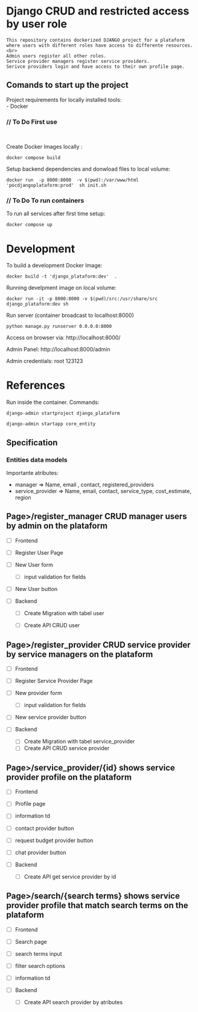 # Django CRUD and restricted access by user role 
    This repository contains dockerized DJANGO project for a plataform where users with different roles have access to differente resources. <br>
    Admin users register all other roles.
    Service provider managers register service providers.
    Serivce providers login and have access to their own profile page. 


## Comands to start up the project 
  Project requirements for locally installed tools:    <br>
    - Docker    

### // To Do  First use
<br> 

 Create Docker Images locally :
```
docker compose build  
```
Setup backend dependencies and donwload files to local volume: 
```
docker run  -p 8000:8000  -v $(pwd):/var/www/html   'pocdjangoplataform:prod'  sh init.sh
```

### // To Do  To run containers
 To run all services after first time setup:
```
docker compose up 
```

# Development

 To build a development Docker Image:
```
docker build -t 'django_plataform:dev'  .   
```

 Running develpment image on local volume: 
```
docker run -it -p 8000:8000 -v $(pwd)/src:/usr/share/src django_plataform:dev sh
```

Run server (container broadcast to localhost:8000)
```
python manage.py runserver 0.0.0.0:8000
```
Access on browser via: http://localhost:8000/

Admin Panel: http://localhost:8000/admin

Admin credentials: root 123123


# References 
Run inside the container.
Commands: 
```
django-admin startproject django_plataform
```
```
django-admin startapp core_entity
```


## Specification 

### Entities data models
Importante atributes: <br>
 -  manager => Name, email , contact, registered_providers 
 - service_provider => Name, email, contact, service_type, cost_estimate, region



## Page>/register_manager CRUD manager users by admin on the plataform 
- [ ]  Frontend
  - [ ] Register User Page
   - [ ] New User form
        - [ ] input validation for fields
   - [ ] New User button

- [ ] Backend
    - [ ] Create Migration with tabel user
    - [ ] Create API CRUD user


## Page>/register_provider CRUD service provider by service managers on the plataform 
- [ ]  Frontend
  - [ ] Register Service Provider Page
   - [ ] New provider form
        - [ ] input validation for fields
   - [ ] New service provider button

- [ ] Backend
    - [ ] Create Migration with tabel service_provider
    - [ ] Create API CRUD service provider

## Page>/service_provider/{id} shows service provider profile on the plataform 
- [ ]  Frontend
  - [ ] Profile page
   - [ ] information td 
   - [ ] contact provider button
   - [ ] request budget provider button
   - [ ] chat provider button

- [ ] Backend
    - [ ] Create API get service provider by id 
  
## Page>/search/{search terms} shows service provider profile that match search terms on the plataform 
- [ ]  Frontend
  - [ ] Search page
   - [ ] search terms input 
   - [ ] filter search options
   - [ ] information td 

- [ ] Backend
    - [ ] Create API search provider by atributes 
  
   